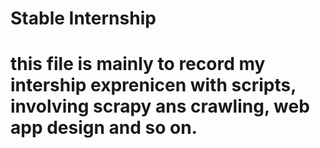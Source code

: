 # Stable Internship
# this file is mainly to record my intership exprenicen with scripts, involving scrapy ans crawling, web app design and so on.
